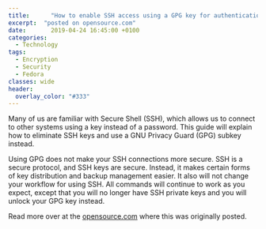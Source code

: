 ```yaml
---
title:      "How to enable SSH access using a GPG key for authentication"
excerpt:  "posted on opensource.com"
date:       2019-04-24 16:45:00 +0100
categories:
  - Technology
tags:
  - Encryption
  - Security
  - Fedora
classes: wide
header:
  overlay_color: "#333"
---
```


<p>Many of us are familiar with Secure Shell (SSH), which allows us to connect to other systems using a key instead of a password. This guide will explain how to eliminate SSH keys and use a GNU Privacy Guard (GPG) subkey instead.</p>

<p>Using GPG does not make your SSH connections more secure. SSH is a secure protocol, and SSH keys are secure. Instead, it makes certain forms of key distribution and backup management easier. It also will not change your workflow for using SSH. All commands will continue to work as you expect, except that you will no longer have SSH private keys and you will unlock your GPG key instead.</p>

<p>Read more over at the <a href="https://opensource.com/article/19/4/gpg-subkeys-ssh">opensource.com</a> where this was originally posted.</p>

<!--

<p>By having SSH authenticated by your GPG key, you will reduce the number of key files you need to secure and back up. This means that your key management hygiene still has to be good, which means choosing good passphrases and using appropriate key preservation strategies. Remember, you shouldn't back your private key up to the cloud!</p>

<p>Additionally, today SSH keys are distributed by hand and oftentimes directly. If you want to grant me access to a machine, you have to ask me for my SSH key. You may get lucky and find one posted on my website. However, you still have to decide if you trust my website. If I use a GPG key for SSH, you can select a known, good key for me using the GPG web of trust from a public keyserver. This is what <a href="https://monkeysphere.info/" target="_blank">The Monkeysphere Project</a> is working on. Otherwise, nothing you do here affects the web of trust used for GPG encryption and signing.</p>

<h2 id="what-is-a-gpg-subkey">What is a GPG subkey?</h2>

<p>A GPG key is actually a collection of keys. There is one primary key, which is typically used only for signing and certification. The suggested usage of GPG is to create a subkey for encryption. This subkey is a separate key that, for all intents and purposes, is signed by your primary key and transmitted at the same time. This practice allows you to revoke the encryption subkey on its own, such as if it becomes compromised, while keeping your primary key valid.</p>

<p>The important thing to realize is that a GPG key contains multiple keys. For backup and storage purposes, you can operate them as though they are one key, but when it is time to use a key, you can use them independently.</p>

<p>This exercise will use a subkey that has been created for authentication to complete SSH connections. This authentication subkey will completely replace the keypair you may have generated in the past with <strong>ssh key-gen</strong>. You can create as many of these as you want if you need multiple SSH keys.</p>

<h2 id="create-an-authentication-subkey">Create an authentication subkey</h2>

<p>You should already have a GPG key. If you don't, read one of the many <a href="https://docs.fedoraproject.org/en-US/quick-docs/create-gpg-keys/" target="_blank">fine tutorials</a> available on this topic. You will create the subkey by editing your existing key. You need to edit your key in expert mode to get access to the appropriate options.</p>

<p>The workflow adds a new key where you can choose its capabilities—specifically, you want to toggle its capabilities to just have authentication. SSH typically uses a 2048-bit RSA key that does not expire (type 8 in the options below).</p>

<p>Below is an edited version of the workflow. This and all other commands were tested on Fedora 29.</p>

<pre><code class="language-text">$ gpg2 --expert --edit-key &lt;KEY ID&gt;
gpg&gt; addkey
Please select what kind of key you want:
   (3) DSA (sign only)
   (4) RSA (sign only)
   (5) Elgamal (encrypt only)
   (6) RSA (encrypt only)
   (7) DSA (set your own capabilities)
   (8) RSA (set your own capabilities)
  (10) ECC (sign only)
  (11) ECC (set your own capabilities)
  (12) ECC (encrypt only)
  (13) Existing key
Your selection? 8

Possible actions for a RSA key: Sign Encrypt Authenticate 
Current allowed actions: Sign Encrypt 

   (S) Toggle the sign capability
   (E) Toggle the encrypt capability
   (A) Toggle the authenticate capability
   (Q) Finished

Your selection? s
Your selection? e
Your selection? a

Possible actions for a RSA key: Sign Encrypt Authenticate 
Current allowed actions: Authenticate 

   (S) Toggle the sign capability
   (E) Toggle the encrypt capability
   (A) Toggle the authenticate capability
   (Q) Finished

Your selection? q
RSA keys may be between 1024 and 4096 bits long.
What keysize do you want? (2048) 
Requested keysize is 2048 bits
Please specify how long the key should be valid.
         0 = key does not expire
      &lt;n&gt;  = key expires in n days
      &lt;n&gt;w = key expires in n weeks
      &lt;n&gt;m = key expires in n months
      &lt;n&gt;y = key expires in n years
Key is valid for? (0) 
Key does not expire at all
Is this correct? (y/N) y
Really create? (y/N) y

sec  rsa2048/8715AF32191DB135
     created: 2019-03-21  expires: 2021-03-20  usage: SC  
     trust: ultimate      validity: ultimate
ssb  rsa2048/150F16909B9AA603
     created: 2019-03-21  expires: 2021-03-20  usage: E   
ssb  rsa2048/17E7403F18CB1123
     created: 2019-03-21  expires: never       usage: A   
[ultimate] (1). Brian Exelbierd

gpg&gt; quit
Save changes? (y/N) y</code></pre>

<h2 id="enable-the-gpg-subkey">Enable the GPG subkey</h2>

<p>When you use SSH, a program called <strong>ssh-agent</strong> is used to manage the keys. To use a GPG key, you'll use a similar program, <strong>gpg-agent</strong>, that manages GPG keys. To get <strong>gpg-agent</strong> to handle requests from SSH, you need to enable support by adding the line <strong>enable-ssh-support</strong> to the <strong>~/.gnupg/gpg-agent.conf</strong>.</p>

<pre><code class="language-text">$ cat .gnupg/gpg-agent.conf 
enable-ssh-support</code></pre>

<p>Optionally, you may want to pre-specify the keys to be used for SSH so you won't have to use <strong>ssh-add</strong> to load the keys. To do this, specify the keys in the <strong>~/.gnupg/sshcontrol</strong> file. The entries in this file are <em>keygrips</em>—internal identifiers <strong>gpg-agent</strong> uses to refer to keys. Unlike a key hash, a keygrip refers to both the public and private key. To find the keygrip, use <strong>gpg2 -K --with-keygrip</strong>, as shown below. Then add that line to the <strong>sshcontrol</strong> file.</p>

<pre><code class="language-text">$ gpg2 -K --with-keygrip 
/home/bexelbie/.gnupg/pubring.kbx
------------------------------
sec   rsa2048 2019-03-21 [SC] [expires: 2021-03-20]
      96F33EA7F4E0F7051D75FC208715AF32191DB135
      Keygrip = 90E08830BC1AAD225E657AD4FBE638B3D8E50C9E
uid           [ultimate] Brian Exelbierd
ssb   rsa2048 2019-03-21 [E] [expires: 2021-03-20]
      Keygrip = 5FA04ABEBFBC5089E50EDEB43198B4895BCA2136
ssb   rsa2048 2019-03-21 [A]
      Keygrip = 7710BA0643CC022B92544181FF2EAC2A290CDC0E

$ echo 7710BA0643CC022B92544181FF2EAC2A290CDC0E &gt;&gt; ~/.gnupg/sshcontrol</code></pre>

<p>Last, you need to tell SSH how to access the <strong>gpg-agent</strong>. This is done by changing the value of the <strong>SSH_AUTH_SOCK</strong> environment variable. The following two lines, when added to your <strong>~/.bashrc</strong>, will ensure the variable is set correctly and that the agent is launched and ready for use.</p>

<pre><code class="language-text">$ cat ~/.bashrc
...
export SSH_AUTH_SOCK=$(gpgconf --list-dirs agent-ssh-socket)
gpgconf --launch gpg-agent
...</code></pre>

<p>To continue, execute those commands in your current session.</p>

<h2 id="share-your-ssh-key">Share your SSH key</h2>

<p>In order to use SSH, you need to share your public key with the remote host. You have two options. First, you can run <strong>ssh-add -L</strong> to list your public keys and copy it manually to the remote host. You can also use <strong>ssh-copy-id</strong>. From this perspective, nothing has changed.</p>

<h2 id="congratulations">Congratulations!</h2>

<p>You have now enabled SSH access using a GPG key for authentication! SSH will continue to work as expected, and the machines you are connecting to won't need any configuration changes. You've reduced the number of key files you need to manage and securely back up while simultaneously enabling the opportunity to take part in different forms of key distribution. Stay safe and practice good key hygiene!</p>

<p>In the next article, I will share some tips on how to import your existing SSH keys so you can continue to use them, but with GPG authentication.</p>

-->
